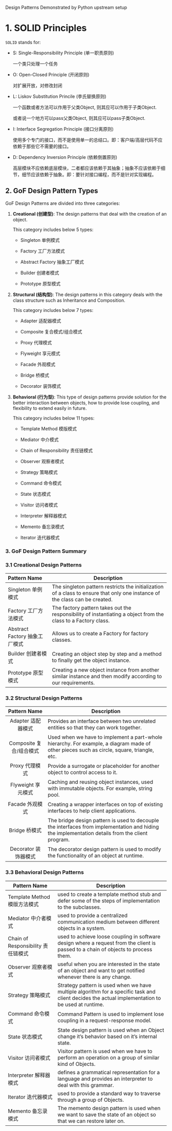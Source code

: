 Design Patterns Demonstrated by Python
upstream setup





# 1. SOLID Principles

`SOLID` stands for:

- S: Single-Responsibility Principle (单一职责原则)
  
  一个类只处理一个任务

- O: Open-Closed Principle (开闭原则)
  
  对扩展开放，对修改封闭

- L: Liskov Substitution Princile (李氏替换原则)
  
  一个函数或者方法可以作用于父类Object, 则其应可以作用于子类Object.
  
  或者说一个地方可以pass父类Object, 则其应可以pass子类Object.

- I: Interface Segregation Principle (接口分离原则)
  
  使用多个专门的接口，而不是使用单一的总结口。即：客户端/高层代码不应依赖于那些它不需要的接口。

- D: Dependency Inversion Principle (依赖倒置原则)
  
  高层模块不应依赖底层模块，二者都应该依赖于其抽象；抽象不应该依赖于细节，细节应该依赖于抽象。即：要针对接口编程，而不是针对实现编程。



## 2. GoF Design Pattern Types

GoF Design Patterns are divided into three categories:

1. **Creational (创建型)**: The design patterns that deal with the creation of an object.
   
   This category includes below 5 types:
   - Singleton 单例模式
   
   - Factory 工厂方法模式
   
   - Abstract Factory 抽象工厂模式
   
   - Builder 创建者模式
   
   - Prototype 原型模式
2. **Structural (结构型)**: The design patterns in this category deals with the class structure such as Inheritance and Composition.
   
   This category includes below 7 types:
   - Adapter 适配器模式
   
   - Composite 复合模式/组合模式
   
   - Proxy 代理模式
   
   - Flyweight 享元模式
   
   - Facade 外观模式
   
   - Bridge 桥模式
   
   - Decorator 装饰模式
3. **Behavioral (行为型)**: This type of design patterns provide solution for the better interaction between objects, how to provide lose coupling, and flexibility to extend easily in future.
   
   This category includes below 11 types:
   - Template Method 模版模式
   
   - Mediator 中介模式
   
   - Chain of Responsibility 责任链模式
   
   - Observer 观察者模式
   
   - Strategy 策略模式
   
   - Command 命令模式
   
   - State 状态模式
   
   - Visitor 访问者模式
   
   - Interpreter 解释器模式
   
   - Memento 备忘录模式
   
   - Iterator 迭代器模式

### 3. GoF Design Pattern Summary



### 3.1 Creational Design Patterns

| Pattern Name            | Description                                                                                                                 |
|:----------------------- | --------------------------------------------------------------------------------------------------------------------------- |
| Singleton 单例模式          | The singleton pattern restricts the initialization of a class to ensure that only one instance of the class can be created. |
| Factory 工厂方法模式          | The factory pattern takes out the responsibility of instantiating a object from the class to a Factory class.               |
| Abstract Factory 抽象工厂模式 | Allows us to create a Factory for factory classes.                                                                          |
| Builder 创建者模式           | Creating an object step by step and a method to finally get the object instance.                                            |
| Prototype 原型模式          | Creating a new object instance from another similar instance and then modify according to our requirements.                 |



### 3.2 Structural Design Patterns

| Pattern Name      | Description                                                                                                                                     |
|:-----------------:| ----------------------------------------------------------------------------------------------------------------------------------------------- |
| Adapter 适配器模式     | Provides an interface between two unrelated entities so that they can work together.                                                            |
| Composite 复合/组合模式 | Used when we have to implement a part-whole hierarchy. For example, a diagram made of other pieces such as circle, square, triangle, etc.       |
| Proxy 代理模式        | Provide a surrogate or placeholder for another object to control access to it.                                                                  |
| Flyweight 享元模式    | Caching and reusing object instances, used with immutable objects. For example, string pool.                                                    |
| Facade 外观模式       | Creating a wrapper interfaces on top of existing interfaces to help client applications.                                                        |
| Bridge 桥模式        | The bridge design pattern is used to decouple the interfaces from implementation and hiding the implementation details from the client program. |
| Decorator 装饰器模式   | The decorator design pattern is used to modify the functionality of an object at runtime.                                                       |



### 3.3 Behavioral Design Patterns



| Pattern Name                  | Description                                                                                                                                      |
| ----------------------------- | ------------------------------------------------------------------------------------------------------------------------------------------------ |
| Template Method 模版方法模式        | used to create a template method stub and defer some of the steps of implementation to the subclasses.                                           |
| Mediator 中介者模式                | used to provide a centralized communication medium between different objects in a system.                                                        |
| Chain of Responsibility 责任链模式 | used to achieve loose coupling in software design where a request from the client is passed to a chain of objects to process them.               |
| Observer 观察者模式                | useful when you are interested in the state of an object and want to get notified whenever there is any change.                                  |
| Strategy 策略模式                 | Strategy pattern is used when we have multiple algorithm for a specific task and client decides the actual implementation to be used at runtime. |
| Command 命令模式                  | Command Pattern is used to implement lose coupling in a request-response model.                                                                  |
| State 状态模式                    | State design pattern is used when an Object change it’s behavior based on it’s internal state.                                                   |
| Visitor 访问者模式                 | Visitor pattern is used when we have to perform an operation on a group of similar kind of Objects.                                              |
| Interpreter 解释器模式             | defines a grammatical representation for a language and provides an interpreter to deal with this grammar.                                       |
| Iterator 迭代器模式                | used to provide a standard way to traverse through a group of Objects.                                                                           |
| Memento 备忘录模式                 | The memento design pattern is used when we want to save the state of an object so that we can restore later on.                                  |
